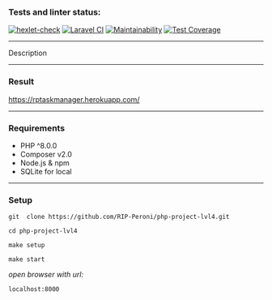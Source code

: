 ### Tests and linter status:
[![hexlet-check](https://github.com/RIP-Peroni/php-project-lvl4/actions/workflows/hexlet-check.yml/badge.svg)](https://github.com/RIP-Peroni/php-project-lvl4/actions/workflows/hexlet-check.yml)
[![Laravel CI](https://github.com/RIP-Peroni/php-project-lvl4/actions/workflows/laravel-ci.yml/badge.svg)](https://github.com/RIP-Peroni/php-project-lvl4/actions/workflows/laravel-ci.yml)
[![Maintainability](https://api.codeclimate.com/v1/badges/fc3b021995490444fcf0/maintainability)](https://codeclimate.com/github/RIP-Peroni/php-project-lvl4/maintainability)
[![Test Coverage](https://api.codeclimate.com/v1/badges/fc3b021995490444fcf0/test_coverage)](https://codeclimate.com/github/RIP-Peroni/php-project-lvl4/test_coverage)
***
Description
***
### Result
https://rptaskmanager.herokuapp.com/
***
### Requirements
* PHP ^8.0.0
* Composer v2.0
* Node.js & npm
* SQLite for local
***
### Setup
```
git  clone https://github.com/RIP-Peroni/php-project-lvl4.git
```
```
cd php-project-lvl4
```
```
make setup
```
```
make start
```
*open browser with url:* <br>
```
localhost:8000
```
